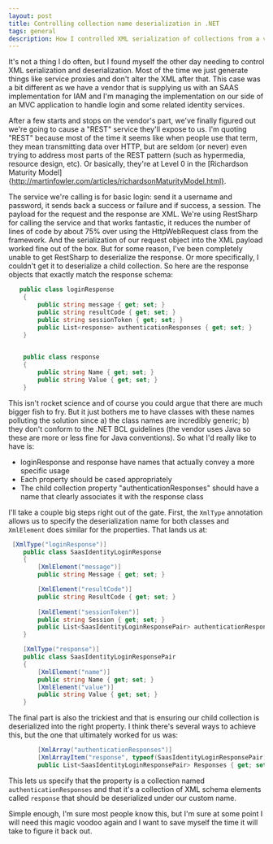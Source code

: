 ```yaml
---
layout: post
title: Controlling collection name deserialization in .NET
tags: general
description: How I controlled XML serialization of collections from a vendor-supplied XML payload as it's an easy thing to forget.
---
```

It's not a thing I do often, but I found myself the other day needing to control XML serialization and deserialization.  Most of the time we just generate things like service proxies and don't alter the XML after that.  This case was a bit different as we have a vendor that is supplying us with an SAAS implementation for IAM and I'm managing the implementation on our side of an MVC application to handle login and some related identity services. 

After a few starts and stops on the vendor's part, we've finally figured out we're going to cause a "REST" service they'll expose to us.  I'm quoting "REST" because most of the time it seems like when people use that term, they mean transmitting data over HTTP, but are seldom (or never) even trying to address most parts of the REST pattern (such as hypermedia, resource design, etc).  Or basically, they're at Level 0 in the [Richardson Maturity Model]{http://martinfowler.com/articles/richardsonMaturityModel.html}. 

The service we're calling is for basic login:  send it a username and password, it sends back a success or failure and if success, a session.  The payload for the request and the response are XML.  We're using RestSharp for calling the service and that works fantastic, it reduces the number of lines of code by about 75% over using the HttpWebRequest class from the framework.  And the serialization of our request object into the XML payload worked fine out of the box.  But for some reason, I've been completely unable to get RestSharp to deserialize the response.  Or more specifically, I couldn't get it to deserialize a child collection.  So here are the response objects that exactly match the response schema:

```csharp
   public class loginResponse
    {       
        public string message { get; set; }       
        public string resultCode { get; set; }       
        public string sessionToken { get; set; }
        public List<response> authenticationResponses { get; set; }
    }

   
    public class response
    {
        public string Name { get; set; }       
        public string Value { get; set; }
    }   
```

This isn't rocket science and of course you could argue that there are much bigger fish to fry.  But it just bothers me to have classes with these names polluting the solution since a) the class names are incredibly generic; b) they don't conform to the .NET BCL guidelines (the vendor uses Java so these are more or less fine for Java conventions).  So what I'd really like to have is:

* loginResponse and response have names that actually convey a more specific usage 
* Each property should be cased appropriately
* The child collection property "authenticationResponses" should have a name that clearly associates it with the response class

I'll take a couple big steps right out of the gate.  First, the `XmlType` annotation allows us to specify the deserialization name for both classes and `XmlElement` does similar for the properties.  That lands us at:

```csharp
 [XmlType("loginResponse")]
    public class SaasIdentityLoginResponse
    {       
        [XmlElement("message")]
        public string Message { get; set; }

        [XmlElement("resultCode")]
        public string ResultCode { get; set; }  
     
        [XmlElement("sessionToken")]
        public string Session { get; set; }
        public List<SaasIdentityLoginResponsePair> authenticationResponses { get; set; }
    }

    [XmlType("response")]
    public class SaasIdentityLoginResponsePair
    {
        [XmlElement("name")]
        public string Name { get; set; } 
        [XmlElement("value")]
        public string Value { get; set; }
    }   
```

The final part is also the trickiest and that is ensuring our child collection is deserialized into the right property.  I think there's several ways to achieve this, but the one that ultimately worked for us was:

```csharp
		[XmlArray("authenticationResponses")]
        [XmlArrayItem("response", typeof(SaasIdentityLoginResponsePair))]
        public List<SaasIdentityLoginResponsePair> Responses { get; set; }
```

This lets us specify that the property is a collection named `authenticationResponses` and that it's a collection of XML schema elements called `response` that should be deserialized under our custom name. 

Simple enough, I'm sure most people know this, but I'm sure at some point I will need this magic voodoo again and I want to save myself the time it will take to figure it back out.  

